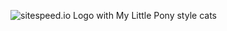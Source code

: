 <picture>
<source media="(max-width: 1000px)" srcset="{{site.baseurl}}/img/team-medium-1px.png 1x,
{{site.baseurl}}/img/team-medium-2px.png 2x">

<source media="(min-width: 1001px)" srcset="{{site.baseurl}}/img/team1px.png 1x,
{{site.baseurl}}/img/team.png 2x">

<img src="{{site.baseurl}}/img/team.png" alt="sitespeed.io Logo with My Little Pony style cats" elementtiming="">

</picture>
